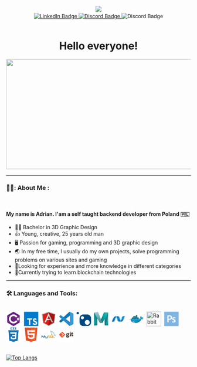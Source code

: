 <div id="header" align="center">
  <img src="https://media.giphy.com/media/1sgetPM00wWqJpVUTl/giphy.gif" width="300"/>
</div>

<div id="badges" align="center">
  <a href="https://www.linkedin.com/in/adrian-zyznar/">
    <img src="https://img.shields.io/badge/LinkedIn-blue?style=for-the-badge&logo=linkedin&logoColor=white" alt="LinkedIn Badge"/>
  </a>
  <a href="https://discordapp.com/users/570362301190897714">
    <img src="https://img.shields.io/badge/Discord-gray?style=for-the-badge&logo=discord&logoColor=white" alt="Discord Badge"/>
  </a>
  <img src="https://img.shields.io/badge/zyznar.adrian@gmail.com-red?style=for-the-badge&logo=gmail&logoColor=white" alt="Discord Badge"/>
</div>

<div id="counter" align="center">
  <img src="https://komarev.com/ghpvc/?username=Gulyeh&style=flat-square&color=blue" alt=""/>
 </div>
 
 <h1 align="center">Hello everyone!</h1>

<div align="center">
  <img src="https://media.giphy.com/media/RbDKaczqWovIugyJmW/giphy.gif" width="600" height="300"/>
</div>

---

<h3>👨‍🎨: About Me :</h3><br/>
<h4>My name is Adrian. I'am a self taught backend developer from Poland 🇵🇱</h4>
<ul>
  <li> 👨‍🎓 Bachelor in 3D Graphic Design</li>
  <li> 👍 Young, creative, 25 years old man</li>
  <li> 🖥️ Passion for gaming, programming and 3D graphic design</li>
  <li> 🌏 In my free time, I usually do my own projects, solve programming problems on various sites and gaming</li>
  <li> 📖Looking for experience and more knowledge in different categories</li>
  <li> 🤯Currently trying to learn blockchain technologies</li>
</ul>
 
 ---
 <h3> 🛠️ Languages and Tools:</h3><br/>
 <div>
  <img src="https://github.com/devicons/devicon/blob/master/icons/csharp/csharp-plain.svg" title="CSharp" **alt="CSharp" width="40" height="40"/>&nbsp;
  <img src="https://github.com/devicons/devicon/blob/master/icons/typescript/typescript-plain.svg" title="Typescript" **alt="Typescript" width="40" height="40"/>&nbsp;
  <img src="https://github.com/devicons/devicon/blob/master/icons/angularjs/angularjs-original.svg" title="Angular" **alt="Angular" width="40" height="40"/>&nbsp; 
  <img src="https://github.com/devicons/devicon/blob/master/icons/vscode/vscode-original.svg" title="VSCode" **alt="VSCode" width="40" height="40"/>&nbsp;
  <img src="https://github.com/devicons/devicon/blob/master/icons/nuget/nuget-original.svg" title="Nuget" **alt="Nuget" width="40" height="40"/>&nbsp;
  <img src="https://github.com/devicons/devicon/blob/master/icons/maya/maya-original.svg" title="Maya" **alt="Maya" width="40" height="40"/>&nbsp;
  <img src="https://github.com/devicons/devicon/blob/master/icons/dot-net/dot-net-original.svg" title="DotNet" **alt="DotNet" width="40" height="40"/>&nbsp;
  <img src="https://github.com/devicons/devicon/blob/master/icons/docker/docker-original.svg" title="Docker" **alt="Docker" width="40" height="40"/>&nbsp;
  <img src="https://czterytygodnie.pl/assets/images/courses/rabbitmq/rabbitmq.png" title="RabbitMQ" **alt="RabbitMQ" width="40" height="40"/>&nbsp;
  <img src="https://github.com/devicons/devicon/blob/master/icons/photoshop/photoshop-plain.svg" title="Photoshop" **alt="Photoshop" width="40" height="40"/>&nbsp;
  <img src="https://github.com/devicons/devicon/blob/master/icons/css3/css3-plain-wordmark.svg"  title="CSS3" alt="CSS" width="40" height="40"/>&nbsp;
  <img src="https://github.com/devicons/devicon/blob/master/icons/html5/html5-original.svg" title="HTML5" alt="HTML" width="40" height="40"/>&nbsp;
  <img src="https://github.com/devicons/devicon/blob/master/icons/mysql/mysql-original-wordmark.svg" title="MySQL"  alt="MySQL" width="40" height="40"/>&nbsp;
  <img src="https://github.com/devicons/devicon/blob/master/icons/git/git-original-wordmark.svg" title="Git" **alt="Git" width="40" height="40"/>
</div>
<br/>

[![Top Langs](https://github-readme-stats.vercel.app/api/top-langs/?username=gulyeh&layout=compact&theme=vision-friendly-dark)](https://github.com/anuraghazra/github-readme-stats)
